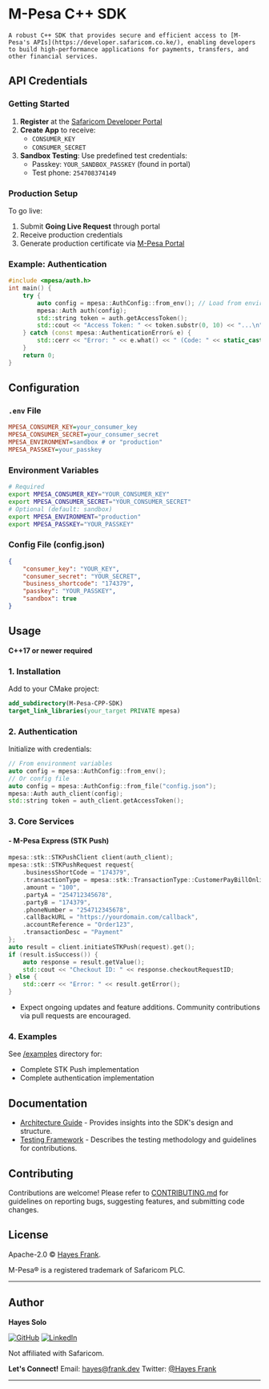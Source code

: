 # M-Pesa C++ SDK
```
A robust C++ SDK that provides secure and efficient access to [M-Pesa's APIs](https://developer.safaricom.co.ke/), enabling developers to build high-performance applications for payments, transfers, and other financial services.
```
## API Credentials
### Getting Started
1. **Register** at the [Safaricom Developer Portal](https://developer.safaricom.co.ke)
2. **Create App** to receive:
   - `CONSUMER_KEY`
   - `CONSUMER_SECRET`
3. **Sandbox Testing**: Use predefined test credentials:
   - Passkey: `YOUR_SANDBOX_PASSKEY` (found in portal)
   - Test phone: `254708374149`

### Production Setup
To go live:
1. Submit **Going Live Request** through portal
2. Receive production credentials
3. Generate production certificate via [M-Pesa Portal](https://developer.safaricom.co.ke/docs#going-live)

### Example: Authentication
```cpp
#include <mpesa/auth.h>
int main() {
    try {
        auto config = mpesa::AuthConfig::from_env(); // Load from environment variables
        mpesa::Auth auth(config);
        std::string token = auth.getAccessToken();
        std::cout << "Access Token: " << token.substr(0, 10) << "...\n";
    } catch (const mpesa::AuthenticationError& e) {
        std::cerr << "Error: " << e.what() << " (Code: " << static_cast<int>(e.getErrorCode()) << ")\n";
    }
    return 0;
}
```

## Configuration
### `.env` File
```ini
MPESA_CONSUMER_KEY=your_consumer_key
MPESA_CONSUMER_SECRET=your_consumer_secret
MPESA_ENVIRONMENT=sandbox # or "production"
MPESA_PASSKEY=your_passkey
```

### Environment Variables
```bash
# Required
export MPESA_CONSUMER_KEY="YOUR_CONSUMER_KEY"
export MPESA_CONSUMER_SECRET="YOUR_CONSUMER_SECRET"
# Optional (default: sandbox)
export MPESA_ENVIRONMENT="production"
export MPESA_PASSKEY="YOUR_PASSKEY"
```

### Config File (config.json)
```json
{
    "consumer_key": "YOUR_KEY",
    "consumer_secret": "YOUR_SECRET",
    "business_shortcode": "174379",
    "passkey": "YOUR_PASSKEY",
    "sandbox": true
}
```

## Usage
**C++17 or newer required**

### 1. Installation
Add to your CMake project:
```cmake
add_subdirectory(M-Pesa-CPP-SDK)
target_link_libraries(your_target PRIVATE mpesa)
```

### 2. Authentication
Initialize with credentials:
```cpp
// From environment variables
auto config = mpesa::AuthConfig::from_env(); 
// Or config file
auto config = mpesa::AuthConfig::from_file("config.json");
mpesa::Auth auth_client(config);
std::string token = auth_client.getAccessToken();
```

### 3. Core Services
#### - M-Pesa Express (STK Push)
```cpp
mpesa::stk::STKPushClient client(auth_client);
mpesa::stk::STKPushRequest request{
    .businessShortCode = "174379",
    .transactionType = mpesa::stk::TransactionType::CustomerPayBillOnline,
    .amount = "100",
    .partyA = "254712345678",
    .partyB = "174379",
    .phoneNumber = "254712345678",
    .callBackURL = "https://yourdomain.com/callback",
    .accountReference = "Order123",
    .transactionDesc = "Payment"
};
auto result = client.initiateSTKPush(request).get();
if (result.isSuccess()) {
    auto response = result.getValue();
    std::cout << "Checkout ID: " << response.checkoutRequestID;
} else {
    std::cerr << "Error: " << result.getError();
}
```
- Expect ongoing updates and feature additions. Community contributions via pull requests are encouraged.
### 4. Examples
See [/examples](examples/) directory for:
- Complete STK Push implementation
- Complete authentication implementation


##  Documentation
- [Architecture Guide](DOCUMENTATION.md) - Provides insights into the SDK's design and structure.
- [Testing Framework](DOCUMENTATION.md#tests-directory-tests) - Describes the testing methodology and guidelines for contributions.

##  Contributing
Contributions are welcome! Please refer to [CONTRIBUTING.md](CONTRIBUTING.md) for guidelines on reporting bugs, suggesting features, and submitting code changes.

##  License
Apache-2.0 © [Hayes Frank](https://github.com/Hayessolo).

M-Pesa® is a registered trademark of Safaricom PLC.

---

##  Author
**Hayes Solo**

[![GitHub](https://img.shields.io/badge/GitHub-Hayes-blue)](https://github.com/Hayessolo)
[![LinkedIn](https://img.shields.io/badge/LinkedIn-Hayes_Frank-blue)](https://linkedin.com/in/hayes-frank-b48700174)

Not affiliated with Safaricom.

**Let's Connect!**
 Email: [hayes@frank.dev](solohayes6@gmail.com)
 Twitter: [@Hayes Frank](https://twitter.com/@myworld_net)

---
```
